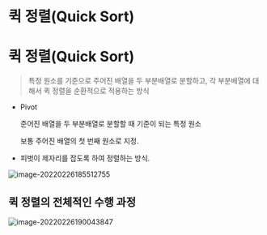 # 퀵 정렬(Quick Sort)

# 퀵 정렬(Quick Sort)

> 특정 원소를 기준으로 주어진 배열을 두 부분배열로 분할하고, 각 부분배열에 대해서 퀵 정렬을 순환적으로 적용하는 방식

- Pivot

  준어진 배열을 두 부분배열로 분할할 때 기준이 되는 특정 원소

  보통 주어진 배열의 첫 번째 원소로 지정.

- 피벗이 제자리를 잡도록 하여 정렬하는 방식.

![image-20220226185512755](/Users/eisen/Documents/Github/TIL/CS/Algorithm/Quick_Sort.assets/image-20220226185512755.png)

## 퀵 정렬의 전체적인 수행 과정

![image-20220226190043847](/Users/eisen/Documents/Github/TIL/CS/Algorithm/Quick_Sort.assets/image-20220226190043847.png)


